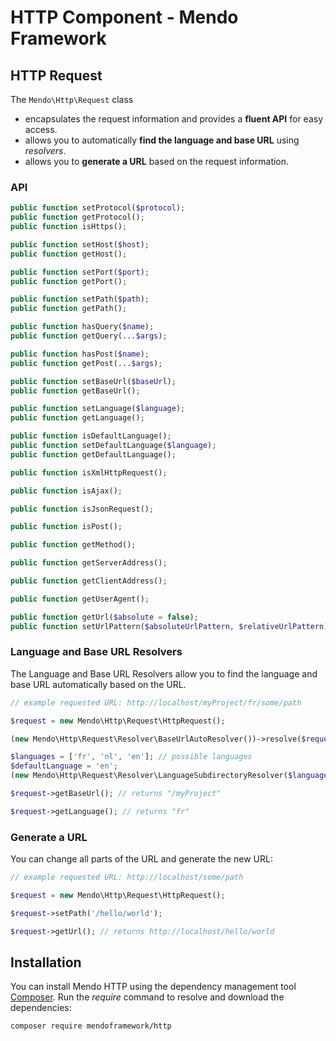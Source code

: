 # HTTP Component - Mendo Framework

## HTTP Request

The ```Mendo\Http\Request``` class

* encapsulates the request information and provides a **fluent API** for easy access.
* allows you to automatically **find the language and base URL** using *resolvers*.
* allows you to **generate a URL** based on the request information.

### API

```php
public function setProtocol($protocol);
public function getProtocol();
public function isHttps();

public function setHost($host);
public function getHost();

public function setPort($port);
public function getPort();

public function setPath($path);
public function getPath();

public function hasQuery($name);
public function getQuery(...$args);

public function hasPost($name);
public function getPost(...$args);

public function setBaseUrl($baseUrl);
public function getBaseUrl();

public function setLanguage($language);
public function getLanguage();

public function isDefaultLanguage();
public function setDefaultLanguage($language);
public function getDefaultLanguage();

public function isXmlHttpRequest();

public function isAjax();

public function isJsonRequest();

public function isPost();

public function getMethod();

public function getServerAddress();

public function getClientAddress();

public function getUserAgent();

public function getUrl($absolute = false);
public function setUrlPattern($absoluteUrlPattern, $relativeUrlPattern);
```

### Language and Base URL Resolvers

The Language and Base URL Resolvers allow you to find the language and base URL automatically based on the URL.

```php
// example requested URL: http://localhost/myProject/fr/some/path

$request = new Mendo\Http\Request\HttpRequest();

(new Mendo\Http\Request\Resolver\BaseUrlAutoResolver())->resolve($request);

$languages = ['fr', 'nl', 'en']; // possible languages
$defaultLanguage = 'en';
(new Mendo\Http\Request\Resolver\LanguageSubdirectoryResolver($languages, $defaultLanguage))->resolve($request);

$request->getBaseUrl(); // returns "/myProject"

$request->getLanguage(); // returns "fr"
```

### Generate a URL

You can change all parts of the URL and generate the new URL:

```php
// example requested URL: http://localhost/some/path

$request = new Mendo\Http\Request\HttpRequest();

$request->setPath('/hello/world');

$request->getUrl(); // returns http://localhost/hello/world
```

## Installation

You can install Mendo HTTP using the dependency management tool [Composer](https://getcomposer.org/).
Run the *require* command to resolve and download the dependencies:

```
composer require mendoframework/http
```